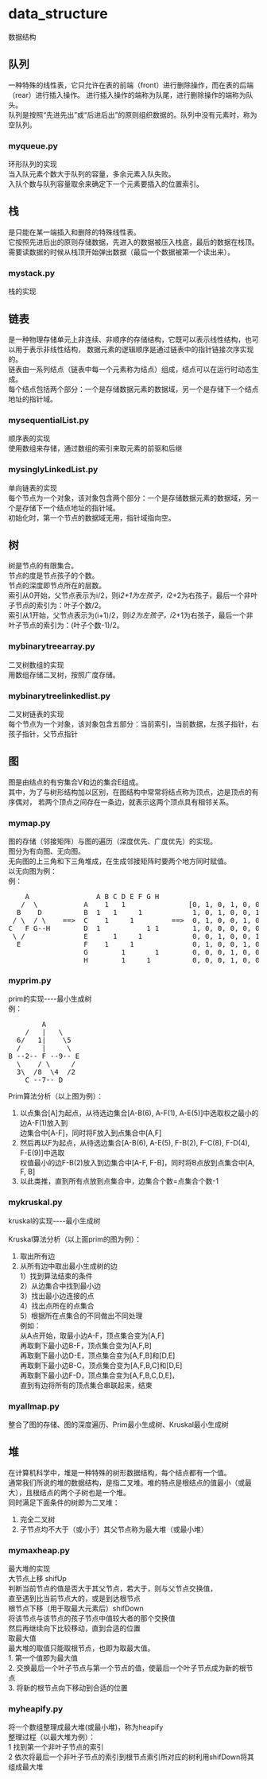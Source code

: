 # data_structure
数据结构

## 队列
一种特殊的线性表，它只允许在表的前端（front）进行删除操作，而在表的后端（rear）进行插入操作。
进行插入操作的端称为队尾，进行删除操作的端称为队头。<br>
队列是按照“先进先出”或“后进后出”的原则组织数据的。队列中没有元素时，称为空队列。

### myqueue.py
环形队列的实现<br>
当入队元素个数大于队列的容量，多余元素入队失败。<br>
入队个数与队列容量取余来确定下一个元素要插入的位置索引。 <br>

## 栈
是只能在某一端插入和删除的特殊线性表。<br>
它按照先进后出的原则存储数据，先进入的数据被压入栈底，最后的数据在栈顶。<br>
需要读数据的时候从栈顶开始弹出数据（最后一个数据被第一个读出来）。<br>

### mystack.py
栈的实现<br>

## 链表
是一种物理存储单元上非连续、非顺序的存储结构，它既可以表示线性结构，也可以用于表示非线性结构，
数据元素的逻辑顺序是通过链表中的指针链接次序实现的。<br>
链表由一系列结点（链表中每一个元素称为结点）组成，结点可以在运行时动态生成。<br>
每个结点包括两个部分：一个是存储数据元素的数据域，另一个是存储下一个结点地址的指针域。<br>

### mysequentialList.py
顺序表的实现<br>
使用数组来存储，通过数组的索引来取元素的前驱和后继<br>

### mysinglyLinkedList.py
单向链表的实现<br>
每个节点为一个对象，该对象包含两个部分：一个是存储数据元素的数据域，另一个是存储下一个结点地址的指针域。<br>
初始化时，第一个节点的数据域无用，指针域指向空。<br>

## 树
树是节点的有限集合。<br>
节点的度是节点孩子的个数。<br>
节点的深度即节点所在的层数。<br>
索引从0开始，父节点表示为i/2，则i*2+1为左孩子，i*2+2为右孩子，最后一个非叶子节点的索引为：叶子个数/2。<br>
索引从1开始，父节点表示为(i+1)/2，则i*2为左孩子，i*2+1为右孩子，最后一个非叶子节点的索引为：(叶子个数-1)/2。<br>

### mybinarytreearray.py
二叉树数组的实现<br>
用数组存储二叉树，按照广度存储。<br>

### mybinarytreelinkedlist.py
二叉树链表的实现<br>
每个节点为一个对象，该对象包含五部分：当前索引，当前数据，左孩子指针，右孩子指针，父节点指针<br>

## 图
图是由结点的有穷集合V和边的集合E组成。<br>
其中，为了与树形结构加以区别，在图结构中常常将结点称为顶点，边是顶点的有序偶对，
若两个顶点之间存在一条边，就表示这两个顶点具有相邻关系。<br>

### mymap.py
图的存储（邻接矩阵）与图的遍历（深度优先、广度优先）的实现。<br>
图分为有向图、无向图。<br>
无向图的上三角和下三角堆成，在生成邻接矩阵时要两个地方同时赋值。<br>
以无向图为例：<br>
例：<br>
<pre>
    A                A B C D E F G H
   /  \           A    1   1               [0, 1, 0, 1, 0, 0, 0, 0,
  B    D          B  1   1     1            1, 0, 1, 0, 0, 1, 0, 0,
 / \  / \    ==>  C    1     1         ==>  0, 1, 0, 0, 1, 0, 0, 0,
C   F G--H        D  1           1 1        1, 0, 0, 0, 0, 0, 1, 1,
 \ /              E      1     1            0, 0, 1, 0, 0, 1, 0, 0,
  E               F    1     1              0, 1, 0, 0, 1, 0, 0, 0,
                  G        1       1        0, 0, 0, 1, 0, 0, 0, 1,
                  H        1     1          0, 0, 0, 1, 0, 0, 1, 0]
</pre>
### myprim.py
prim的实现----最小生成树<br>
例：<br>
<pre>
        A
    /   |   \
  6/   1|    \5
  /     |     \
B --2-- F --9-- E    
  \    / \     /
  3\  /8  \4  /2
    C --7-- D
</pre>
Prim算法分析（以上图为例）：<br>
1. 以点集合[A]为起点，从待选边集合[A-B(6), A-F(1), A-E(5)]中选取权之最小的边A-F(1)放入到<br>
   边集合中[A-F]，同时将F放入到点集合中[A,F]<br>
2. 然后再以F为起点，从待选边集合[A-B(6), A-E(5), F-B(2), F-C(8), F-D(4), F-E(9)]中选取<br>
   权值最小的边F-B(2)放入到边集合中[A-F, F-B]，同时将B点放到点集合中[A, F, B]<br>
3. 以此类推，直到所有点放到点集合中，边集合个数=点集合个数-1<br>

### mykruskal.py
kruskal的实现----最小生成树<br>
<br>
Kruskal算法分析（以上面prim的图为例）：<br>
1. 取出所有边<br>
2. 从所有边中取出最小生成树的边<br>
   1）找到算法结束的条件<br>
   2）从边集合中找到最小边<br>
   3）找出最小边连接的点<br>
   4）找出点所在的点集合<br>
   5）根据所在点集合的不同做出不同处理<br>
例如：<br>
从A点开始，取最小边A-F，顶点集合变为[A,F]<br>
再取剩下最小边B-F，顶点集合变为[A,F,B]<br>
再取剩下最小边D-E，顶点集合变为[A,F,B]和[D,E]<br>
再取剩下最小边B-C，顶点集合变为[A,F,B,C]和[D,E]<br>
再取剩下最小边F-D，顶点集合变为[A,F,B,C,D,E]，<br>
直到有边将所有的顶点集合串联起来，结束<br>

### myallmap.py
整合了图的存储、图的深度遍历、Prim最小生成树、Kruskal最小生成树<br>

## 堆
在计算机科学中，堆是一种特殊的树形数据结构，每个结点都有一个值。<br>
通常我们所说的堆的数据结构，是指二叉堆。堆的特点是根结点的值最小（或最大），且根结点的两个子树也是一个堆。<br>
同时满足下面条件的树即为二叉堆：<br>
1. 完全二叉树<br>
2. 子节点均不大于（或小于）其父节点称为最大堆（或最小堆）<br>

### mymaxheap.py
最大堆的实现<br>
大节点上移 shifUp<br>
    判断当前节点的值是否大于其父节点，若大于，则与父节点交换值，<br>
    直至遇到比当前节点大的，或是到达根节点<br>
根节点下移（用于取最大元素后）shifDown<br>
    将该节点与该节点的孩子节点中值较大者的那个交换值<br>
    然后再继续向下比较移动，直到合适的位置<br>
取最大值<br>
    最大堆的取值只能取根节点，也即为取最大值。<br>
    1. 第一个值即为最大值<br>
    2. 交换最后一个叶子节点与第一个节点的值，使最后一个叶子节点成为新的根节点<br>
    3. 将新的根节点向下移动到合适的位置<br>
    
### myheapify.py
将一个数组整理成最大堆(或最小堆)，称为heapify<br>
整理过程（以最大堆为例）：<br>
    1 找到第一个非叶子节点的索引<br>
    2 依次将最后一个非叶子节点的索引到根节点索引所对应的树利用shifDown将其组成最大堆<br>
